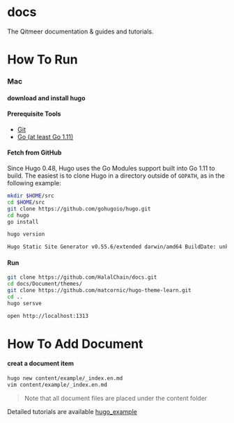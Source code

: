 # docs
The Qitmeer documentation &amp; guides and tutorials.

# How To Run

### Mac

#### download and install hugo

#### Prerequisite Tools

* [Git](https://git-scm.com/)
* [Go (at least Go 1.11)](https://golang.org/dl/)

#### Fetch from GitHub

Since Hugo 0.48, Hugo uses the Go Modules support built into Go 1.11 to build. The easiest is to clone Hugo in a directory outside of `GOPATH`, as in the following example:

```bash
mkdir $HOME/src
cd $HOME/src
git clone https://github.com/gohugoio/hugo.git
cd hugo
go install

hugo version

Hugo Static Site Generator v0.55.6/extended darwin/amd64 BuildDate: unknown
```

#### Run

```bash
git clone https://github.com/HalalChain/docs.git
cd docs/Document/themes/
git clone https://github.com/matcornic/hugo-theme-learn.git
cd ..
hugo sersve

open http://localhost:1313
```

# How To Add Document

#### creat a document item

```bash
hugo new content/example/_index.en.md
vim content/example/_index.en.md
```

> Note that all document files are placed under the content folder

Detailed tutorials are available [hugo_example](https://zhangyi999.github.io/hugo_example/)
